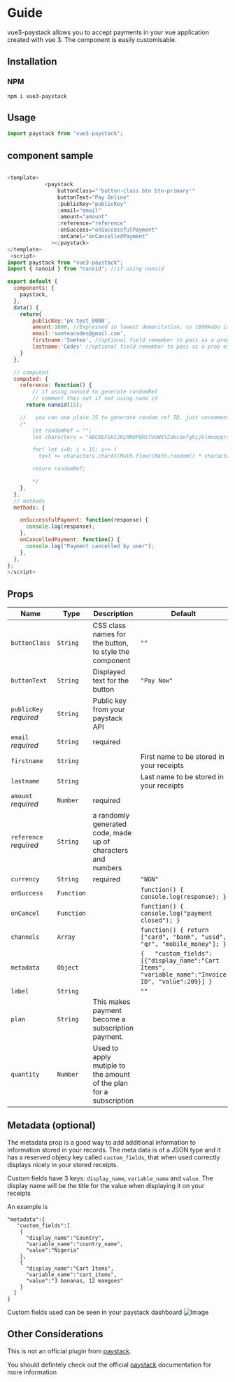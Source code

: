 # Guide

vue3-paystack allows you to accept payments in your vue application created with vue 3.
The component is easily customisable.

## Installation

### NPM

```npm
npm i vue3-paystack
```

## Usage

```javascript
import paystack from "vue3-paystack";
```

## component sample

```javascript

<template>
            <paystack
                buttonClass="'button-class btn btn-primary'"
                buttonText="Pay Online"
                :publicKey="publicKey"
                :email="email"
                :amount="amount"
                :reference="reference"
                :onSuccess="onSuccessfulPayment"
                :onCanel="onCancelledPayment"
              ></paystack>
</template>
 <script>
import paystack from "vue3-paystack";
import { nanoid } from "nanoid"; //if using nanoid

export default {
  components: {
    paystack,
  },
  data() {
    return{
        publicKey:'pk_test_0000',
        amount:1000, //Expressed in lowest demonitation, so 1000kobo is equivalent to 10Naira
        email:'somteacodes@gmail.com',
        firstname:'Somtea', //optional field remember to pass as a prop of firstname if needed
        lastname:'Codes' //optional field remember to pass as a prop of lastname if needed
    }
  },

  // computed
  computed: {
    reference: function() {
        // if using nanoid to generate randomRef
        // comment this out if not using nano id
      return nanoid(15);

    //   you can use plain JS to generate random ref ID, just uncomment this section if you
    /*
        let randomRef = "";
        let characters = "ABCDEFGHIJKLMNOPQRSTUVWXYZabcdefghijklmnopqrstuvwxyz0123456789";

        for( let i=0; i < 15; i++ )
          text += characters.charAt(Math.floor(Math.random() * characters.length));

        return randomRef;

        */
    },
  },
  // methods
  methods: {

    onSuccessfulPayment: function(response) {
      console.log(response);
    },
    onCancelledPayment: function() {
      console.log("Payment cancelled by user");
    },
  },
};
</script>

```

## Props

| Name                   | Type       | Description                                                  | Default                                                                 |
| ---------------------- | ---------- | ------------------------------------------------------------ | ----------------------------------------------------------------------- |
| `buttonClass`          | `String`   | CSS class names for the button, to style the component       | `""`                                                                    |
| `buttonText`           | `String`   | Displayed text for the button                                | `"Pay Now"`                                                             |
| `publicKey` _required_ | `String`   | Public key from your paystack API                            |                                                                         |
| `email` _required_     | `String`   | required                                                     |  
| `firstname`             | `String`   |      | First name to be stored in your receipts|
| `lastname`             | `String`   |      | Last name to be stored in your receipts|
| `amount` _required_    | `Number`   | required                                                     |                                                                         |
| `reference` _required_ | `String`   | a randomly generated code, made up of characters and numbers |                                                                         |
| `currency`             | `String`   | required                                                     | `"NGN"`                                                                 |
| `onSuccess`            | `Function` |                                                              | `function() { console.log(response); }`                                 |
| `onCancel`             | `Function` |                                                              | `function() { console.log("payment closed"); }`                         |
| `channels`             | `Array`    |                                                              | `function() { return ["card", "bank", "ussd", "qr", "mobile_money"]; }` |
| `metadata`             | `Object`   |                                                              | `{   "custom_fields":[{"display_name":"Cart Items",  "variable_name":"Invoice ID", "value":209}] }`                                             |
| `label`                | `String`   |                                                              | `""`                                                                    |
| `plan`                 | `String`   | This makes payment become a subscription payment.           |                                                                         |
| `quantity`             | `Number`   | Used to apply mutiple to the amount of the plan for a subscription|                                                                         |

## Metadata (optional)
The metadata prop is a good way to add additional information to information stored in your records.
The meta data is of a JSON type and it has a reserved objecy key called `custom_fields`, that when used correctly displays nicely in your stored receipts. 

Custom fields have 3 keys: `display_name`, `variable_name` and `value`. 
The display name will be the title for the value when displaying it on your receipts

An example is
```
"metadata":{
   "custom_fields":[
    {
      "display_name":"Country",
      "variable_name":"country_name",
      "value":"Nigeria"
    },
    {
      "display_name":"Cart Items",
      "variable_name":"cart_items",
      "value":"3 bananas, 12 mangoes"
    }
  ]
}

```
Custom fields used can be seen in your paystack dashboard
![Image](/images/metadata.png)


<!-- ## Data

| Name              | Type      | Description | Initial value |
| ----------------- | --------- | ----------- | ------------- |
| `hasScriptLoaded` | `boolean` |             | `false`       |

## Methods

### mountScript()

**Syntax**

```typescript
async mountScript(): Promise<unknown>
```

### payWithPaystack()

**Syntax**

```typescript
payWithPaystack(): void
``` -->

## Other Considerations
This is not an official plugin from [paystack](https://paystack.com/).

You should defintely check out the official [paystack](https://paystack.com/developers) documentation for more information
